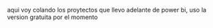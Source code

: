 aqui voy colando los proytectos que llevo adelante de power bi, uso la version gratuita por el momento
